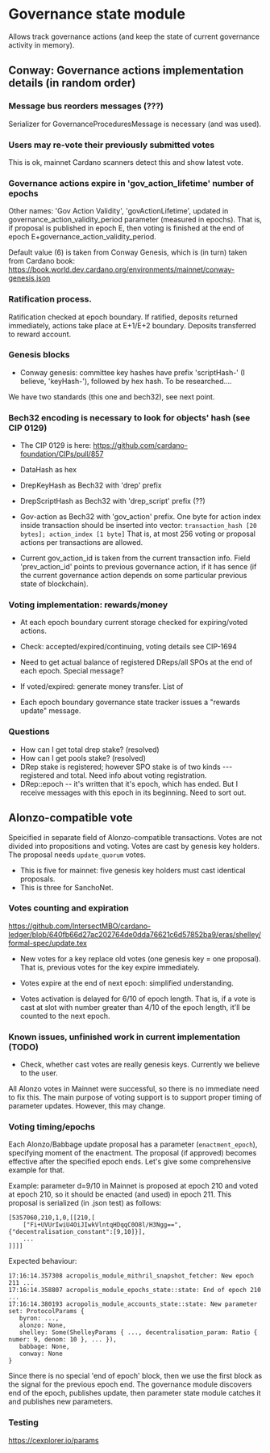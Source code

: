 # Governance state module

Allows track governance actions (and keep the state of current governance 
activity in memory).

## Conway: Governance actions implementation details (in random order)

### Message bus reorders messages (???)
Serializer for GovernanceProceduresMessage is necessary (and was used).

### Users may re-vote their previously submitted votes
This is ok, mainnet Cardano scanners detect this and show latest vote.

### Governance actions expire in 'gov_action_lifetime' number of epochs
Other names: 'Gov Action Validity', 'govActionLifetime',
updated in governance_action_validity_period parameter (measured in epochs).
That is, if proposal is published in epoch E, then voting is finished at
the end of epoch E+governance_action_validity_period.

Default value (6) is taken from Conway Genesis, which is (in turn) taken from
Cardano book:
https://book.world.dev.cardano.org/environments/mainnet/conway-genesis.json

### Ratification process.
Ratification checked at epoch boundary. 
If ratified, deposits returned immediately, actions take place at E+1/E+2
boundary.
Deposits transferred to reward account.

### Genesis blocks
* Conway genesis: committee key hashes have prefix 'scriptHash-' (I believe,
'keyHash-'), followed by hex hash. To be researched....

We have two standards (this one and bech32), see next point.

### Bech32 encoding is necessary to look for objects' hash (see CIP 0129)
* The CIP 0129 is here: https://github.com/cardano-foundation/CIPs/pull/857

* DataHash as hex

* DrepKeyHash as Bech32 with 'drep' prefix

* DrepScriptHash as Bech32 with 'drep_script' prefix (??)

* Gov-action as Bech32 with 'gov_action' prefix. One byte for action index 
inside transaction should be inserted into vector:
```transaction_hash [20 bytes]; action_index [1 byte]```
That is, at most 256 voting or proposal actions per transactions are allowed.

* Current gov_action_id is taken from the current transaction info.
Field 'prev_action_id' points to previous governance action, if it has sence
(if the current governance action depends on some particular previous state of 
blockchain).

### Voting implementation: rewards/money

* At each epoch boundary current storage checked for expiring/voted actions.

* Check: accepted/expired/continuing, voting details see CIP-1694

* Need to get actual balance of registered DReps/all SPOs at the end of each
epoch. Special message? 

* If voted/expired: generate money transfer. List of 

* Each epoch boundary governance state tracker issues a "rewards update" message.

### Questions

* How can I get total drep stake? (resolved)
* How can I get pools stake? (resolved)
* DRep stake is registered; however SPO stake is of two kinds --- registered and
total. Need info about voting registration.
* DRep::epoch -- it's written that it's epoch, which has ended. But I receive
messages with this epoch in its beginning. Need to sort out.

## Alonzo-compatible vote

Speicified in separate field of Alonzo-compatible transactions.
Votes are not divided into propositions and voting.
Votes are cast by genesis key holders.
The proposal needs `update_quorum` votes.
* This is five for mainnet: five genesis key holders must
cast identical proposals.
* This is three for SanchoNet.

### Votes counting and expiration

https://github.com/IntersectMBO/cardano-ledger/blob/640fb66d27ac202764de0dda76621c6d57852ba9/eras/shelley/formal-spec/update.tex

* New votes for a key replace old votes (one genesis key = one proposal).
That is, previous votes for the key expire immediately.

* Votes expire at the end of next epoch: simplified understanding.

* Votes activation is delayed for 6/10 of epoch length. That is, if a vote is
cast at slot with number greater than 4/10 of the epoch length, it'll be counted 
to the next epoch.

### Known issues, unfinished work in current implementation (TODO)

* Check, whether cast votes are really genesis keys. Currently we believe to the
user.

All Alonzo votes in Mainnet were successful, so there is no immediate need to fix
this. The main purpose of voting support is to support proper timing of parameter
updates. However, this may change.

### Voting timing/epochs

Each Alonzo/Babbage update proposal has a parameter (`enactment_epoch`), 
specifying moment of the enactment. The proposal (if approved) becomes effective after 
the specified epoch ends. Let's give some comprehensive example for that.

Example: parameter d=9/10 in Mainnet is proposed at epoch 210 and voted at epoch 210,
so it should be enacted (and used) in epoch 211.
This proposal is serialized (in .json test) as follows:

```
[5357060,210,1,0,[[210,[
    ["Fi+UVUrIwiU4OiJIwkVlntqHDqqC0O8l/H3Ngg==",{"decentralisation_constant":[9,10]}],
    ...
]]]]
```

Expected behaviour:

```
17:16:14.357308 acropolis_module_mithril_snapshot_fetcher: New epoch 211 ...
17:16:14.358807 acropolis_module_epochs_state::state: End of epoch 210 ...
17:16:14.380193 acropolis_module_accounts_state::state: New parameter set: ProtocolParams { 
   byron: ..., 
   alonzo: None, 
   shelley: Some(ShelleyParams { ..., decentralisation_param: Ratio { numer: 9, denom: 10 }, ... }), 
   babbage: None, 
   conway: None 
}
```

Since there is no special 'end of epoch' block, then we use the first block as the 
signal for the previous epoch end. The governance module discovers end of the epoch,
publishes update, then parameter state module catches it and publishes new parameters.

### Testing

https://cexplorer.io/params

